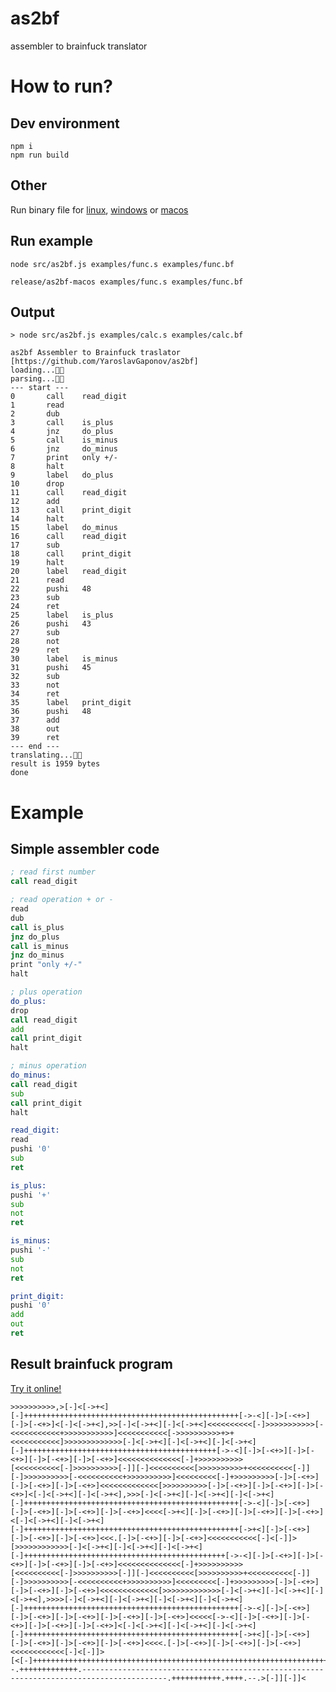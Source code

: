 as2bf
===========
assembler to brainfuck translator

# How to run?

## Dev environment

```shell
npm i
npm run build
```

## Other 

Run binary file for [linux](release/as2bf-linux), [windows](release/as2bf-win.exe) or [macos](release/as2bf-macos)


## Run example

```shell
node src/as2bf.js examples/func.s examples/func.bf
```
```shell
release/as2bf-macos examples/func.s examples/func.bf
```

## Output 

```output
> node src/as2bf.js examples/calc.s examples/calc.bf

as2bf Assembler to Brainfuck traslator [https://github.com/YaroslavGaponov/as2bf]
loading...👍🏻
parsing...👍🏻
--- start ---
0       call    read_digit
1       read
2       dub
3       call    is_plus
4       jnz     do_plus
5       call    is_minus
6       jnz     do_minus
7       print   only +/-
8       halt
9       label   do_plus
10      drop
11      call    read_digit
12      add
13      call    print_digit
14      halt
15      label   do_minus
16      call    read_digit
17      sub
18      call    print_digit
19      halt
20      label   read_digit
21      read
22      pushi   48
23      sub
24      ret
25      label   is_plus
26      pushi   43
27      sub
28      not
29      ret
30      label   is_minus
31      pushi   45
32      sub
33      not
34      ret
35      label   print_digit
36      pushi   48
37      add
38      out
39      ret
--- end ---
translating...👍🏻
result is 1959 bytes
done
```

# Example

##  Simple assembler code

```asm
; read first number
call read_digit

; read operation + or -
read
dub
call is_plus
jnz do_plus
call is_minus
jnz do_minus
print "only +/-"
halt

; plus operation
do_plus:
drop
call read_digit
add
call print_digit
halt

; minus operation
do_minus:
call read_digit
sub
call print_digit
halt

read_digit:
read
pushi '0'
sub
ret

is_plus:
pushi '+'
sub
not
ret

is_minus:
pushi '-'
sub
not
ret

print_digit:
pushi '0'
add
out
ret
```

## Result brainfuck program

[Try it online!](https://tio.run/##5VPLCgIxDPygNjl4E0J/pPSggiCCB8Hvr@m6ttmlSx9aL84p2zCZyWOP98Pldn6crt6bCG0sOLJgFDmOVCOYCBORy5AyIqJUV5ulyBxRRGAlMD9BiYRghBIRiqslyFJ54d6Ot5vNDmCBoCRcbfTOH5O7lBVdLjhuxctOzOXlG3xbU8vKjVd/eQGdW4hSrf773JW1iLAw@ZcHx5lRx/zv51wcp66a@K/ueNVQ4@5GmFdtt4P1a0rHTx3WPgQCAuDqaRSkDs5S@P5tHHm/h51/Ag "brainfuck – Try It Online")


```brainfuck
>>>>>>>>>>,>[-]<[->+<][-]++++++++++++++++++++++++++++++++++++++++++++++++[->-<][-]>[-<+>][-]>[-<+>]<[-]<[->+<],>>[-]<[->+<][-]<[->+<]<<<<<<<<<<[-]>>>>>>>>>>>[-<<<<<<<<<<<+>>>>>>>>>>>]<<<<<<<<<<<[->>>>>>>>>>+>+<<<<<<<<<<<]>>>>>>>>>>>>>[-]<[->+<][-]<[->+<][-]<[->+<][-]+++++++++++++++++++++++++++++++++++++++++++[->-<][-]>[-<+>][-]>[-<+>][-]>[-<+>][-]>[-<+>]<<<<<<<<<<<<<<[-]+>>>>>>>>>>[<<<<<<<<<<[-]>>>>>>>>>>[-]][-]<<<<<<<<<<[>>>>>>>>>>+<<<<<<<<<<[-]][-]>>>>>>>>>>[-<<<<<<<<<<+>>>>>>>>>>]<<<<<<<<<[-]+>>>>>>>>>[-]>[-<+>][-]>[-<+>][-]>[-<+>]<<<<<<<<<<<<<[>>>>>>>>>>[-]>[-<+>][-]>[-<+>][-]>[-<+>]<[-]<[->+<][-]<[->+<],>>>[-]<[->+<][-]<[->+<][-]<[->+<][-]++++++++++++++++++++++++++++++++++++++++++++++++[->-<][-]>[-<+>][-]>[-<+>][-]>[-<+>][-]>[-<+>]<<<<[->+<][-]>[-<+>][-]>[-<+>][-]>[-<+>]<[-]<[->+<][-]<[->+<][-]++++++++++++++++++++++++++++++++++++++++++++++++[->+<][-]>[-<+>][-]>[-<+>][-]>[-<+>]<<<.[-]>[-<+>][-]>[-<+>]<<<<<<<<<<<[-]<[-]]>[>>>>>>>>>>>>[-]<[->+<][-]<[->+<][-]<[->+<][-]+++++++++++++++++++++++++++++++++++++++++++++[->-<][-]>[-<+>][-]>[-<+>][-]>[-<+>][-]>[-<+>]<<<<<<<<<<<<<<[-]+>>>>>>>>>>[<<<<<<<<<<[-]>>>>>>>>>>[-]][-]<<<<<<<<<<[>>>>>>>>>>+<<<<<<<<<<[-]][-]>>>>>>>>>>[-<<<<<<<<<<+>>>>>>>>>>]<<<<<<<<<[-]+>>>>>>>>>[-]>[-<+>][-]>[-<+>][-]>[-<+>]<<<<<<<<<<<<<[>>>>>>>>>>>>>[-]<[->+<][-]<[->+<][-]<[->+<],>>>>[-]<[->+<][-]<[->+<][-]<[->+<][-]<[->+<][-]++++++++++++++++++++++++++++++++++++++++++++++++[->-<][-]>[-<+>][-]>[-<+>][-]>[-<+>][-]>[-<+>][-]>[-<+>]<<<<<[->-<][-]>[-<+>][-]>[-<+>][-]>[-<+>][-]>[-<+>]<[-]<[->+<][-]<[->+<][-]<[->+<][-]++++++++++++++++++++++++++++++++++++++++++++++++[->+<][-]>[-<+>][-]>[-<+>][-]>[-<+>][-]>[-<+>]<<<<.[-]>[-<+>][-]>[-<+>][-]>[-<+>]<<<<<<<<<<<<[-]<[-]]>[<[-]+++++++++++++++++++++++++++++++++++++++++++++++++++++++++++++++++++++++++++++++++++++++++++++++++++++++++++++++.-.--.+++++++++++++.-----------------------------------------------------------------------------------------.+++++++++++.++++.--.>[-]][-]]<
```




